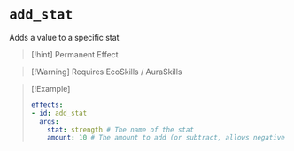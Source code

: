 # `add_stat`

Adds a value to a specific stat

> [!hint] Permanent Effect

> [!Warning] Requires EcoSkills / AuraSkills

> [!Example]
> ```yaml
> effects:
> - id: add_stat
>   args:
>     stat: strength # The name of the stat
>     amount: 10 # The amount to add (or subtract, allows negative values)
> ```
